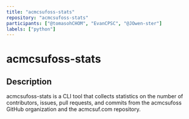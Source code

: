 ```yaml
---
title: "acmcsufoss-stats"
repository: "acmcsufoss-stats"
participants: ["@tomasohCHOM", "EvanCPSC", "@JOwen-ster"]
labels: ["python"]
---
```


# acmcsufoss-stats

## Description

acmcsufoss-stats is a CLI tool that collects statistics on the number of
contributors, issues, pull requests, and commits from the acmcsufoss GitHub
organization and the acmcsuf.com repository.
